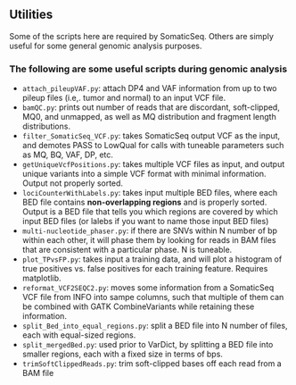 ## Utilities
Some of the scripts here are required by SomaticSeq. Others are simply useful for some general genomic analysis purposes. 

### The following are some useful scripts during genomic analysis

* `attach_pileupVAF.py`: attach DP4 and VAF information from up to two pileup files (i.e,. tumor and normal) to an input VCF file. 
* `bamQC.py`: prints out number of reads that are discordant, soft-clipped, MQ0, and unmapped, as well as MQ distribution and fragment length distributions. 
* `filter_SomaticSeq_VCF.py`: takes SomaticSeq output VCF as the input, and demotes PASS to LowQual for calls with tuneable parameters such as MQ, BQ, VAF, DP, etc. 
* `getUniqueVcfPositions.py`: takes multiple VCF files as input, and output unique variants into a simple VCF format with minimal information. Output not properly sorted. 
* `lociCounterWithLabels.py`: takes input multiple BED files, where each BED file contains **non-overlapping regions** and is properly sorted. Output is a BED file that tells you which regions are covered by which input BED files (or lalebs if you want to name those input BED files)
* `multi-nucleotide_phaser.py`: if there are SNVs within N number of bp within each other, it will phase them by looking for reads in BAM files that are consistent with a particular phase. N is tuneable. 
* `plot_TPvsFP.py`: takes input a training data, and will plot a histogram of true positives vs. false positives for each training feature. Requires matplotlib. 
* `reformat_VCF2SEQC2.py`: moves some information from a SomaticSeq VCF file from INFO into sampe columns, such that multiple of them can be combined with GATK CombineVariants while retaining these information. 
* `split_Bed_into_equal_regions.py`: split a BED file into N number of files, each with equal-sized regions. 
* `split_mergedBed.py`: used prior to VarDict, by splitting a BED file into smaller regions, each with a fixed size in terms of bps. 
* `trimSoftClippedReads.py`: trim soft-clipped bases off each read from a BAM file
